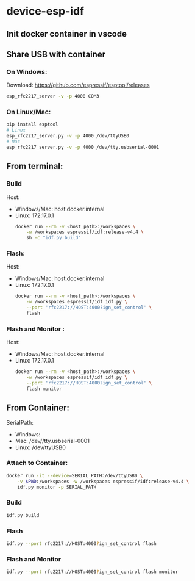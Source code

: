 # device-esp-idf

## Init docker container in vscode

## Share USB with container
### On Windows:
Download: https://github.com/espressif/esptool/releases
```bash
esp_rfc2217_server -v -p 4000 COM3
```
### On Linux/Mac:
```bash
pip install esptool
# Linux
esp_rfc2217_server.py -v -p 4000 /dev/ttyUSB0
# Mac
esp_rfc2217_server.py -v -p 4000 /dev/tty.usbserial-0001
```

## From terminal:
### Build
Host: 
  * Windows/Mac: host.docker.internal
  * Linux: 172.17.0.1
    ```bash
    docker run --rm -v <host_path>:/workspaces \
        -w /workspaces espressif/idf:release-v4.4 \
        sh -c "idf.py build"
    ```

### Flash:
Host: 
  * Windows/Mac: host.docker.internal
  * Linux: 172.17.0.1
    ```bash
    docker run --rm -v <host_path>:/workspaces \
        -w /workspaces espressif/idf idf.py \
        --port 'rfc2217://HOST:4000?ign_set_control' \
        flash
    ```

### Flash and Monitor :
Host: 
  * Windows/Mac: host.docker.internal
  * Linux: 172.17.0.1
    ```bash
    docker run --rm -v <host_path>:/workspaces \
        -w /workspaces espressif/idf idf.py \
        --port 'rfc2217://HOST:4000?ign_set_control' \
        flash monitor
    ```

## From Container:
SerialPath: 
  * Windows:
  * Mac: /dev//tty.usbserial-0001
  * Linux: /dev/ttyUSB0
  
### Attach to Container:
```bash
docker run -it --device=SERIAL_PATH:/dev/ttyUSB0 \
    -v $PWD:/workspaces -w /workspaces espressif/idf:release-v4.4 \
    idf.py monitor -p SERIAL_PATH
```
### Build
```bash
idf.py build
```
### Flash
```bash
idf.py --port rfc2217://HOST:4000?ign_set_control flash
```
### Flash and Monitor
```bash
idf.py --port rfc2217://HOST:4000?ign_set_control flash monitor
```










